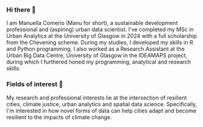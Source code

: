 ### Hi there 👋

I am Manuella Comerio (Manu for short), a sustainable development professional and (aspiring) urban data scientist.
I've completed my MSc in Urban Analytics at the University of Glasgow in 2024 with a full scholarship from the Chevening scheme.
During my studies, I developed my skills in R and Python programming. I also worked as a Research Assistant at the Urban Big Data Centre, University of Glasgow in the IDEAMAPS project, during which I furthered honed my programming, analytical and research skills.


### Fields of interest 🧐

My research and professional interests lie at the intersection of resilient cities, climate justice, urban analytics and spatial data science. Specifically, I'm interested in how novel forms of data can help cities adapt and become resilient to the impacts of climate change.
<!--
**manuellacomerio/manuellacomerio** is a ✨ _special_ ✨ repository because its `README.md` (this file) appears on your GitHub profile.

Here are some ideas to get you started:

- 🔭 I’m currently working on ...
- 🌱 I’m currently learning ...
- 👯 I’m looking to collaborate on ...
- 🤔 I’m looking for help with ...
- 💬 Ask me about ...
- 📫 How to reach me: ...
- 😄 Pronouns: ...
- ⚡ Fun fact: ...
-->
